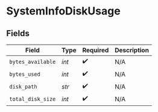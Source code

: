 # SystemInfoDiskUsage


## Fields

| Field              | Type               | Required           | Description        |
| ------------------ | ------------------ | ------------------ | ------------------ |
| `bytes_available`  | *int*              | :heavy_check_mark: | N/A                |
| `bytes_used`       | *int*              | :heavy_check_mark: | N/A                |
| `disk_path`        | *str*              | :heavy_check_mark: | N/A                |
| `total_disk_size`  | *int*              | :heavy_check_mark: | N/A                |